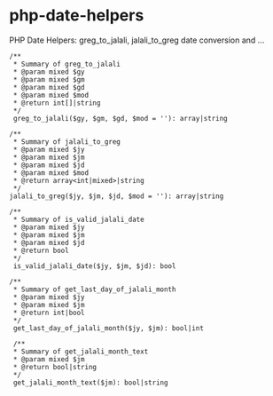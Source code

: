 # php-date-helpers
PHP Date Helpers: greg_to_jalali, jalali_to_greg date conversion and ...

    /**
     * Summary of greg_to_jalali
     * @param mixed $gy
     * @param mixed $gm
     * @param mixed $gd
     * @param mixed $mod
     * @return int[]|string
     */
     greg_to_jalali($gy, $gm, $gd, $mod = ''): array|string

    /**
     * Summary of jalali_to_greg
     * @param mixed $jy
     * @param mixed $jm
     * @param mixed $jd
     * @param mixed $mod
     * @return array<int|mixed>|string
     */
    jalali_to_greg($jy, $jm, $jd, $mod = ''): array|string

    /**
     * Summary of is_valid_jalali_date
     * @param mixed $jy
     * @param mixed $jm
     * @param mixed $jd
     * @return bool
     */
     is_valid_jalali_date($jy, $jm, $jd): bool
     
    /**
     * Summary of get_last_day_of_jalali_month
     * @param mixed $jy
     * @param mixed $jm
     * @return int|bool
     */
     get_last_day_of_jalali_month($jy, $jm): bool|int

     /**
     * Summary of get_jalali_month_text
     * @param mixed $jm
     * @return bool|string
     */
     get_jalali_month_text($jm): bool|string
     
